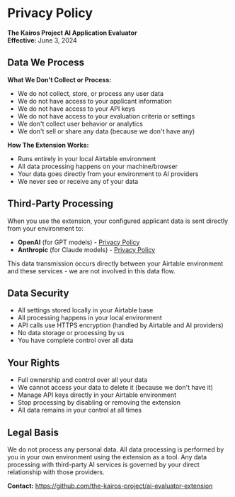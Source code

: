 # Privacy Policy

**The Kairos Project AI Application Evaluator**  
**Effective:** June 3, 2024

## Data We Process

**What We Don't Collect or Process:**
- We do not collect, store, or process any user data
- We do not have access to your applicant information
- We do not have access to your API keys
- We do not have access to your evaluation criteria or settings
- We don't collect user behavior or analytics
- We don't sell or share any data (because we don't have any)

**How The Extension Works:**
- Runs entirely in your local Airtable environment
- All data processing happens on your machine/browser
- Your data goes directly from your environment to AI providers
- We never see or receive any of your data

## Third-Party Processing

When you use the extension, your configured applicant data is sent directly from your environment to:
- **OpenAI** (for GPT models) - [Privacy Policy](https://openai.com/privacy/)
- **Anthropic** (for Claude models) - [Privacy Policy](https://www.anthropic.com/privacy)

This data transmission occurs directly between your Airtable environment and these services - we are not involved in this data flow.

## Data Security

- All settings stored locally in your Airtable base
- All processing happens in your local environment
- API calls use HTTPS encryption (handled by Airtable and AI providers)
- No data storage or processing by us
- You have complete control over all data

## Your Rights

- Full ownership and control over all your data
- We cannot access your data to delete it (because we don't have it)
- Manage API keys directly in your Airtable environment
- Stop processing by disabling or removing the extension
- All data remains in your control at all times

## Legal Basis

We do not process any personal data. All data processing is performed by you in your own environment using the extension as a tool. Any data processing with third-party AI services is governed by your direct relationship with those providers.

**Contact:** https://github.com/the-kairos-project/ai-evaluator-extension 